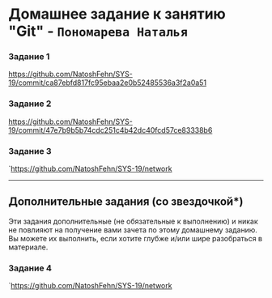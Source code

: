 # Домашнее задание к занятию "Git" - `Пономарева Наталья`

### Задание 1

https://github.com/NatoshFehn/SYS-19/commit/ca87ebfd817fc95ebaa2e0b52485536a3f2a0a51

### Задание 2

https://github.com/NatoshFehn/SYS-19/commit/47e7b9b5b74cdc251c4b42dc40fcd57ce83338b6

### Задание 3

`https://github.com/NatoshFehn/SYS-19/network

---
## Дополнительные задания (со звездочкой*)

Эти задания дополнительные (не обязательные к выполнению) и никак не повлияют на получение вами зачета по этому домашнему заданию. Вы можете их выполнить, если хотите глубже и/или шире разобраться в материале.

### Задание 4

`https://github.com/NatoshFehn/SYS-19/network
